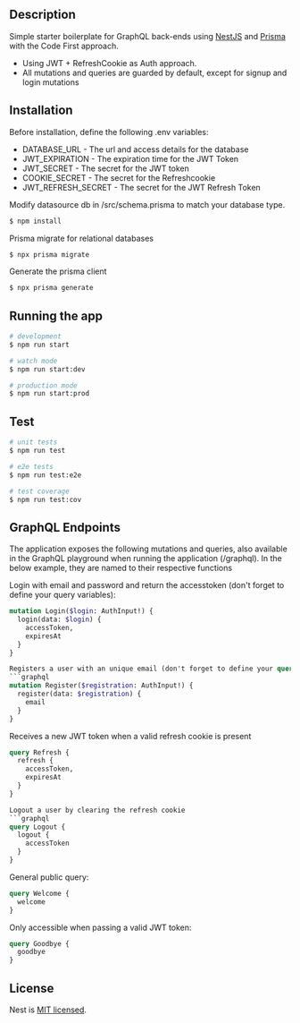 ## Description
Simple starter boilerplate for GraphQL back-ends using [NestJS](https://github.com/nestjs/nest) and [Prisma](https://prisma.io) with the Code First approach.
* Using JWT + RefreshCookie as Auth approach.
* All mutations and queries are guarded by default, except for signup and login mutations

## Installation
Before installation, define the following .env variables:

* DATABASE_URL - The url and access details for the database
* JWT_EXPIRATION - The expiration time for the JWT Token
* JWT_SECRET - The secret for the JWT token
* COOKIE_SECRET - The secret for the Refreshcookie
* JWT_REFRESH_SECRET - The secret for the JWT Refresh Token

Modify datasource db in /src/schema.prisma to match your database type.

```bash
$ npm install
```

Prisma migrate for relational databases
```bash
$ npx prisma migrate
```

Generate the prisma client
```bash
$ npx prisma generate
```

## Running the app
```bash
# development
$ npm run start

# watch mode
$ npm run start:dev

# production mode
$ npm run start:prod
```

## Test
```bash
# unit tests
$ npm run test

# e2e tests
$ npm run test:e2e

# test coverage
$ npm run test:cov
```

## GraphQL Endpoints
The application exposes the following mutations and queries, also available in the GraphQL playground when running the application (/graphql). In the below example, they are named to their respective functions

Login with email and password and return the accesstoken (don't forget to define your query variables):
```graphql
mutation Login($login: AuthInput!) {
  login(data: $login) {
    accessToken,
    expiresAt
  }
}

Registers a user with an unique email (don't forget to define your query variables)
```graphql
mutation Register($registration: AuthInput!) {
  register(data: $registration) {
    email
  }
}
```

Receives a new JWT token when a valid refresh cookie is present
```graphql
query Refresh {
  refresh {
    accessToken,
    expiresAt
  }
}

Logout a user by clearing the refresh cookie
```graphql
query Logout {
  logout {
    accessToken
  }
}
```

General public query:
```graphql
query Welcome {
  welcome
}
```

Only accessible when passing a valid JWT token:
```graphql
query Goodbye {
  goodbye
}
```


## License
Nest is [MIT licensed](LICENSE).
